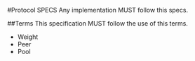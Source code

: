 #Protocol SPECS
Any implementation MUST follow this specs.

##Terms
This specification MUST follow the use of this terms.
- Weight
- Peer
- Pool
